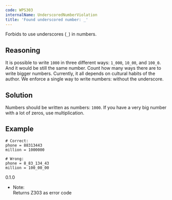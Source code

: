 ```yaml
---
code: WPS303
internalName: UnderscoredNumberViolation
title: 'Found underscored number: _'
---
```


Forbids to use underscores (`_`) in numbers.

## Reasoning
It is possible to write `1000` in three different ways: `1_000`,
`10_00`, and `100_0`. And it would be still the same number. Count
how many ways there are to write bigger numbers. Currently, it all
depends on cultural habits of the author. We enforce a single way to
write numbers: without the underscore.

## Solution
Numbers should be written as numbers: `1000`. If you have a very big
number with a lot of zeros, use multiplication.

## Example

    # Correct:
    phone = 88313443
    million = 1000000
    
    # Wrong:
    phone = 8_83_134_43
    million = 100_00_00

<div class="versionadded">

0.1.0

</div>

  - Note:  
    Returns Z303 as error code